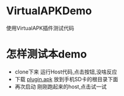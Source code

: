 # VirtualAPKDemo
使用VirtualAPK插件测试代码
# 怎样测试本demo
- clone下来 运行Host代码,点击按钮,没啥反应
- 下载 <a href="https://github.com/niezhiyang/VirtualAPKDemo/blob/master/Demo.apk?raw=true" download="Demo.apk">plugin.apk</a> 放到手机SD卡的根目录下面
- 再次启动 刚刚跑起来的host,点击试一试
